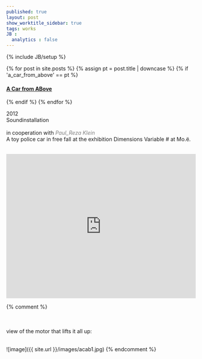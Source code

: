 ```yaml
---
published: true
layout: post
show_worktitle_sidebar: true
tags: works
JB :
  analytics : false
---
```


{% include JB/setup %}


{% for post in site.posts %}
	{% assign pt = post.title | downcase %}
	{% if 'a_car_from_above' == pt %}
<h4><a href="{{ BASE_PATH }}{{ post.url }}">A Car from ABove</a></h4>
	{% endif %}
{% endfor %}


<p>
    2012<br />
	Soundinstallation<br /><br />
	in cooperation with <a href="http://www.praxistest.cc/" target="_blank" style="text-decoration:none; color: grey"><i>Paul_Reza Klein</i></a><br />
	A toy police car in free fall at the exhibition Dimensions Variable # at Mo.ë.<br /><br />
</p>

<iframe width="100%" height="384" frameborder="0" allowfullscreen="" webkitallowfullscreen="" src="http://player.vimeo.com/video/59054272?title=0&amp;byline=0&amp;portrait=0">
</iframe>

{% comment %}
<p><br /><br />view of the motor that lifts it all up:<br /><br /></p>
![image]({{ site.url }}/images/acab1.jpg)
{% endcomment %}
